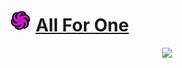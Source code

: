 # ![Image](/icons/technical.png) [All For One](https://ultrarumble.com/character/16)
<p align="center">
    <img src="https://ultrarumble.com/assets/Character/Ch016/GUI/Variation/T_ui_Ch016_Variation_1600.png" /><br/>
</p>
